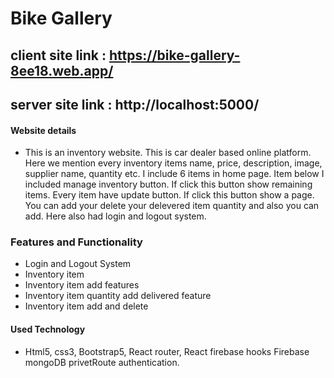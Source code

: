 # Bike Gallery

## client site link : https://bike-gallery-8ee18.web.app/ 
## server site link : http://localhost:5000/

#### Website details
* This is an inventory website. This is car dealer based online platform. Here we mention every inventory items name, price, description, image, supplier name, quantity etc. I include 6 items in home page. Item below I included manage inventory button. If click this button show remaining items. Every item have update button. If click this button show a page. You can add your delete your delevered item quantity and also you can add. Here also had login and logout system.

### Features and Functionality
* Login and Logout System
* Inventory item
* Inventory item add features
* Inventory item quantity add delivered feature
* Inventory item add and delete

#### Used Technology
* Html5, css3, Bootstrap5, React router, React firebase hooks Firebase mongoDB privetRoute authentication.